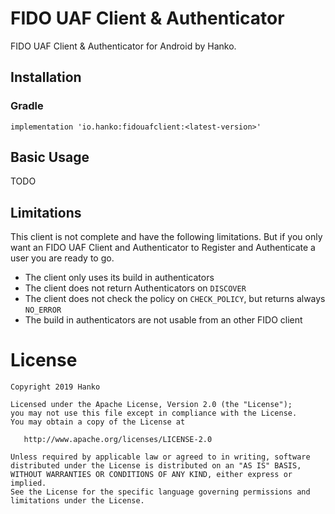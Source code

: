 # FIDO UAF Client & Authenticator

FIDO UAF Client & Authenticator for Android by Hanko.

## Installation

### Gradle

`implementation 'io.hanko:fidouafclient:<latest-version>'`

## Basic Usage
TODO

## Limitations

This client is not complete and have the following limitations. But if you only want an FIDO UAF Client and Authenticator to Register and Authenticate a user you are ready to go.

- The client only uses its build in authenticators
- The client does not return Authenticators on `DISCOVER`
- The client does not check the policy on `CHECK_POLICY`, but returns always `NO_ERROR`
- The build in authenticators are not usable from an other FIDO client

# License

	Copyright 2019 Hanko

    Licensed under the Apache License, Version 2.0 (the "License");
    you may not use this file except in compliance with the License.
    You may obtain a copy of the License at

       http://www.apache.org/licenses/LICENSE-2.0

    Unless required by applicable law or agreed to in writing, software
    distributed under the License is distributed on an "AS IS" BASIS,
    WITHOUT WARRANTIES OR CONDITIONS OF ANY KIND, either express or implied.
    See the License for the specific language governing permissions and
    limitations under the License.
